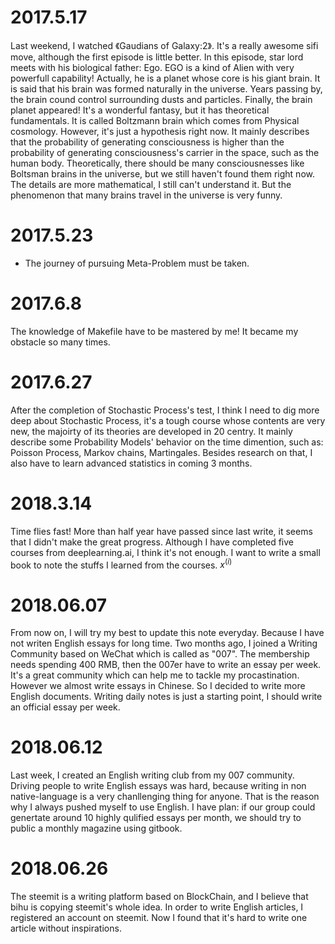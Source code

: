 # 2017.5.17 #

Last weekend, I watched 《Gaudians of Galaxy:2》. It's a really awesome sifi move, although the first episode is little better. In this episode, star lord meets with his biological father: Ego. EGO is a kind of Alien with very powerfull capability! Actually, he is a planet whose core is his giant brain. It is said that his brain was formed naturally in the universe. Years passing by, the brain cound control surrounding dusts and particles. Finally, the brain planet appeared! It's a wonderful fantasy, but it has theoretical fundamentals. It is called Boltzmann brain which comes from Physical cosmology. However, it's just a hypothesis right now. It mainly describes that the probability of generating consciousness is higher than the probability of generating consciousness's carrier in the space, such as the human body. Theoretically, there should be many consciousnesses like Boltsman brains in the universe, but we still haven't found them right now. The details are more mathematical, I still can't understand it. But the phenomenon that many brains travel in the universe is very funny.

# 2017.5.23 #

- The journey of pursuing Meta-Problem must be taken.

# 2017.6.8 #

The knowledge of Makefile have to be mastered by me! It became my obstacle so many times.

# 2017.6.27 #

After the completion of Stochastic Process's test, I think I need to dig more deep about Stochastic Process, it's a tough course whose contents are very new, the majoirty of its theories are developed in 20 centry. It mainly describe some Probability Models' behavior on the time dimention, such as: Poisson Process, Markov chains, Martingales. Besides research on that, I also have to learn advanced statistics in coming 3 months.

# 2018.3.14 #

Time flies fast! More than half year have passed since last write, it seems that I didn't make the great progress. Although I have completed five courses from deeplearning.ai, I think it's not enough. I want to write a small book to note the stuffs I learned from the courses.  $x^{(i)}$

# 2018.06.07 #

From now on, I will try my best to update this note everyday. Because I have not writen English essays for long time. Two months ago, I joined a Writing Community based on WeChat which is called as "007". The membership needs spending 400 RMB, then the 007er have to write an essay per week. It's a great community which can help me to tackle my procastination. However we almost write essays in Chinese. So I decided to write more English documents. Writing daily notes is just a starting point, I should write an official essay per week. 

# 2018.06.12

Last week, I created an English writing club from my 007 community. Driving people to write English essays was hard, because writing in non native-language is a very chanllenging thing for anyone. That is the reason why I always pushed myself to use English. I have plan: if our group could genertate around 10 highly qulified essays per month, we should try to public a monthly magazine using gitbook.

# 2018.06.26

The steemit is a writing platform based on BlockChain, and I believe that bihu is copying steemit's whole idea. In order to write English articles, I registered an account on steemit. Now I found that it's hard to write one article without inspirations.
